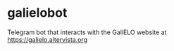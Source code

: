 # galielobot
Telegram bot that interacts with the GaliELO website at https://galielo.altervista.org

